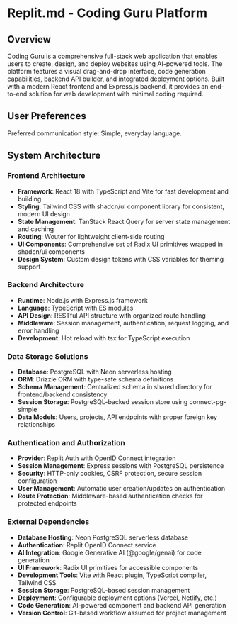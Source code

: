 # Replit.md - Coding Guru Platform

## Overview

Coding Guru is a comprehensive full-stack web application that enables users to create, design, and deploy websites using AI-powered tools. The platform features a visual drag-and-drop interface, code generation capabilities, backend API builder, and integrated deployment options. Built with a modern React frontend and Express.js backend, it provides an end-to-end solution for web development with minimal coding required.

## User Preferences

Preferred communication style: Simple, everyday language.

## System Architecture

### Frontend Architecture
- **Framework**: React 18 with TypeScript and Vite for fast development and building
- **Styling**: Tailwind CSS with shadcn/ui component library for consistent, modern UI design
- **State Management**: TanStack React Query for server state management and caching
- **Routing**: Wouter for lightweight client-side routing
- **UI Components**: Comprehensive set of Radix UI primitives wrapped in shadcn/ui components
- **Design System**: Custom design tokens with CSS variables for theming support

### Backend Architecture
- **Runtime**: Node.js with Express.js framework
- **Language**: TypeScript with ES modules
- **API Design**: RESTful API structure with organized route handling
- **Middleware**: Session management, authentication, request logging, and error handling
- **Development**: Hot reload with tsx for TypeScript execution

### Data Storage Solutions
- **Database**: PostgreSQL with Neon serverless hosting
- **ORM**: Drizzle ORM with type-safe schema definitions
- **Schema Management**: Centralized schema in shared directory for frontend/backend consistency
- **Session Storage**: PostgreSQL-backed session store using connect-pg-simple
- **Data Models**: Users, projects, API endpoints with proper foreign key relationships

### Authentication and Authorization
- **Provider**: Replit Auth with OpenID Connect integration
- **Session Management**: Express sessions with PostgreSQL persistence
- **Security**: HTTP-only cookies, CSRF protection, secure session configuration
- **User Management**: Automatic user creation/updates on authentication
- **Route Protection**: Middleware-based authentication checks for protected endpoints

### External Dependencies
- **Database Hosting**: Neon PostgreSQL serverless database
- **Authentication**: Replit OpenID Connect service
- **AI Integration**: Google Generative AI (@google/genai) for code generation
- **UI Framework**: Radix UI primitives for accessible components
- **Development Tools**: Vite with React plugin, TypeScript compiler, Tailwind CSS
- **Session Storage**: PostgreSQL-based session management
- **Deployment**: Configurable deployment options (Vercel, Netlify, etc.)
- **Code Generation**: AI-powered component and backend API generation
- **Version Control**: Git-based workflow assumed for project management